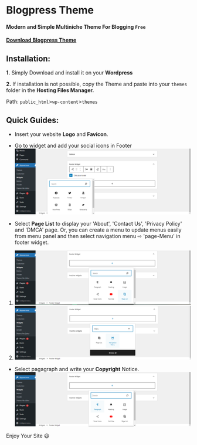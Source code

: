 # Blogpress Theme
#### Modern and Simple Multiniche Theme For Blogging `Free`

#### <a href="https://dl.dropboxusercontent.com/scl/fi/lc952fh49v4oexykmjjvf/BlogPress.rar?rlkey=ve9y2k28oyh9ld3uhhpva9hhg">Download Blogpress Theme</a>

## Installation:

**1.** Simply Download and install it on your **Wordpress**

**2.** If installation is not possible, copy the Theme and paste into your `themes` folder in the **Hosting Files Manager.** 

Path: `public_html`>`wp-content`>`themes`

## Quick Guides:


- Insert your website **Logo** and **Favicon**.


- Go to widget and add your social icons in Footer
![img](<img/Screenshot (14).png>)

- Select **Page List** to display your 'About', 'Contact Us', 'Privacy Policy' and 'DMCA' page. Or, you can create a menu to update menus easily from menu panel and then select navigation menu ⇨ 'page-Menu' in footer widget.
1. ![img-1](<img/Screenshot (16).png>)
2. ![img-2](<img/Screenshot (17).png>)

- Select pagagraph and write your **Copyright** Notice.
![img](<img/Screenshot (15).png>)

Enjoy Your Site 😃